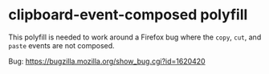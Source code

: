 # clipboard-event-composed polyfill

This polyfill is needed to work around a Firefox bug where the `copy`, `cut`, and `paste` events
are not composed.

Bug: https://bugzilla.mozilla.org/show_bug.cgi?id=1620420
